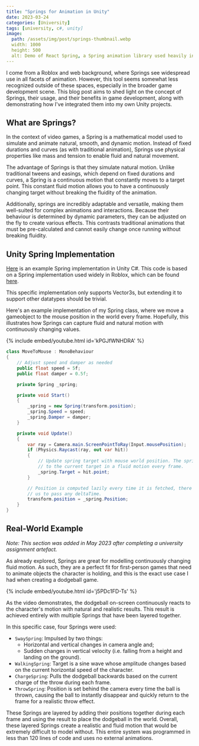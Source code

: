 ```yaml
---
title: "Springs for Animation in Unity"
date: 2023-03-24
categories: [University]
tags: [university, c#, unity]
image:
  path: /assets/img/post/springs-thumbnail.webp
  width: 1000
  height: 500
  alt: Demo of React Spring, a Spring animation library used heavily in the web development world.
---
```


I come from a Roblox and web background, where Springs see widespread use in all facets of animation. However, this tool seems somewhat less recognized outside of these spaces, especially in the broader game development scene. This blog post aims to shed light on the concept of Springs, their usage, and their benefits in game development, along with demonstrating how I've integrated them into my own Unity projects.

## What are Springs?

In the context of video games, a Spring is a mathematical model used to simulate and animate natural, smooth, and dynamic motion. Instead of fixed durations and curves (as with traditional animation), Springs use physical properties like mass and tension to enable fluid and natural movement.

The advantage of Springs is that they simulate natural motion. Unlike traditional tweens and easings, which depend on fixed durations and curves, a Spring is a continuous motion that constantly moves to a target point. This constant fluid motion allows you to have a continuously changing target without breaking the fluidity of the animation.

Additionally, springs are incredibly adaptable and versatile, making them well-suited for complex animations and interactions. Because their behaviour is determined by dynamic parameters, they can be adjusted on the fly to create various effects. This contrasts traditional animations that must be pre-calculated and cannot easily change once running without breaking fluidity.

## Unity Spring Implementation

[Here](https://gist.github.com/grilme99/6742672cbb3547d99cccee026af4588d) is an example Spring implementation in Unity C#. This code is based on a Spring implementation used widely in Roblox, which can be found [here](https://github.com/Quenty/NevermoreEngine/blob/2ad8cea7dd3ad79a39afd7d7b785b489b90553fd/src/spring/src/Shared/Spring.lua).

This specific implementation only supports Vector3s, but extending it to support other datatypes should be trivial.

Here's an example implementation of my Spring class, where we move a gameobject to the mouse position in the world every frame. Hopefully, this illustrates how Springs can capture fluid and natural motion with continuously changing values.

{% include embed/youtube.html id='kPGJfWNHDRA' %}

```c#
class MoveToMouse : MonoBehaviour
{
    // Adjust speed and damper as needed
    public float speed = 5f;
    public float damper = 0.5f;

    private Spring _spring;

    private void Start()
    {
        _spring = new Spring(transform.position);
        _spring.Speed = speed;
        _spring.Damper = damper;
    }

    private void Update()
    {
        var ray = Camera.main.ScreenPointToRay(Input.mousePosition);
        if (Physics.Raycast(ray, out var hit))
        {
            // Update spring target with mouse world position. The spring will move
            // to the current target in a fluid motion every frame.
            _spring.Target = hit.point;
        }

        // Position is computed lazily every time it is fetched, there is no need for
        // us to pass any deltaTime.
        transform.position = _spring.Position;
    }
}
```

## Real-World Example

*Note: This section was added in May 2023 after completing a university assignment artefact.*

As already explored, Springs are great for modelling continuously changing fluid motion. As such, they are a perfect fit for first-person games that need to animate objects the character is holding, and this is the exact use case I had when creating a dodgeball game.

{% include embed/youtube.html id='j5PDc1FD-Ts' %}

As the video demonstrates, the dodgeball on-screen continuously reacts to the character's motion with natural and realistic results. This result is achieved entirely with multiple Springs that have been layered together.

In this specific case, four Springs were used:

- `SwaySpring`: Impulsed by two things:
  - Horizontal and vertical changes in camera angle and;
  - Sudden changes in vertical velocity (i.e. falling from a height and landing on the ground).
- `WalkingSpring`: Target is a sine wave whose amplitude changes based on the current horizontal speed of the character.
- `ChargeSpring`: Pulls the dodgeball backwards based on the current charge of the throw during each frame.
- `ThrowSpring`: Position is set behind the camera every time the ball is thrown, causing the ball to instantly disappear and quickly return to the frame for a realistic throw effect.

These Springs are layered by adding their positions together during each frame and using the result to place the dodgeball in the world. Overall, these layered Springs create a realistic and fluid motion that would be extremely difficult to model without. This entire system was programmed in less than 120 lines of code and uses no external animations.
